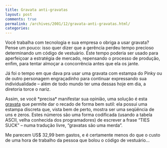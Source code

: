 ```yaml
---
title: Gravata anti-gravatas
layout: post
comments: true
permalink: /archives/2001/12/gravata-anti-gravatas.html/
categories:
---
```

Você trabalha com tecnologia e sua empresa o obriga a usar gravata? Pense um pouco: isso quer dizer que a gerência perdeu tempo precioso determinando um código de vestuário. Este tempo poderia ser usado para aperfeiçoar a estratégia de mercado, repensando o processo de produção, enfim, para tentar almoçar a concorrência antes que ela os jante.

Já foi o tempo em que dava pra usar uma gravata com estampa do Pinky ou de outro personagem engraçadinho para continuar expressando sua individualidade &#8211; além de todo mundo ter uma dessas hoje em dia, a diretoria torce o nariz.

Assim, se você \*precisa\* manifestar sua opinião, uma solução é esta <a href="http://www.thinkgeek.com/stuff/apparel/57ff.shtml" >gravata</a> que permite dar o recado de forma bem sutil: ela possui uma estampa discreta que, vista bem de perto, mostra ser uma seqüência de uns e zeros. Estes números são uma forma codificada (usando a tabela ASCII, velha conhecida dos programadores) de escrever a frase &#8220;TIES SUCK&#8221; &#8211; numa tradução livre, &#8220;gravatas são uma merda&#8221;.

Me parecem US$ 32,99 bem gastos, e é certamente menos do que o custo de uma hora de trabalho da pessoa que bolou o código de vestuário&#8230;